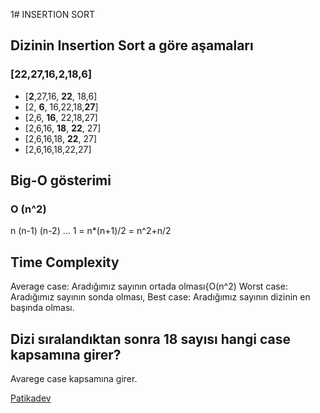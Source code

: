 1# INSERTION SORT
## Dizinin Insertion Sort a göre aşamaları
### [22,27,16,2,18,6]
* [**2**,27,16, **22**, 18,6]
* [2, **6**, 16,22,18,**27**]
* [2,6, **16**, 22,18,27]
* [2,6,16, **18**, **22**, 27]
* [2,6,16,18, **22**, 27]
* [2,6,16,18,22,27]

## Big-O gösterimi
### O (n^2)
n (n-1) (n-2) ... 1 = n*(n+1)/2 = n^2+n/2

## Time Complexity
Average case: Aradığımız sayının ortada olması{O(n^2) Worst case: Aradığımız sayının sonda olması, Best case: Aradığımız sayının dizinin en başında olması.
 
## Dizi sıralandıktan sonra 18 sayısı hangi case kapsamına girer?
Avarege case kapsamına girer.

[Patikadev](https://www.patika.dev/tr)








